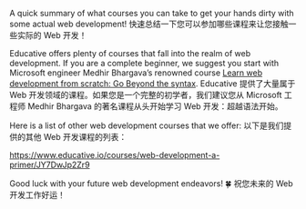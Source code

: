 A quick summary of what courses you can take to get your hands dirty with some actual web development!
快速总结一下您可以参加哪些课程来让您接触一些实际的 Web 开发！

Educative offers plenty of courses that fall into the realm of web development. If you are a complete beginner, we suggest you start with Microsoft engineer Medhir Bhargava’s renowned course [Learn web development from scratch: Go Beyond the syntax](https://www.educative.io/collection/10370001/5686791109607424?authorName=Medhir%20Bhargava).
Educative 提供了大量属于 Web 开发领域的课程。如果您是一个完整的初学者，我们建议您从 Microsoft 工程师 Medhir Bhargava 的著名课程从头开始学习 Web 开发：超越语法开始。

Here is a list of other web development courses that we offer:
以下是我们提供的其他 Web 开发课程的列表：

https://www.educative.io/courses/web-development-a-primer/JY7DwJp2Zr9

Good luck with your future web development endeavors! 🍀
祝您未来的 Web 开发工作好运！
